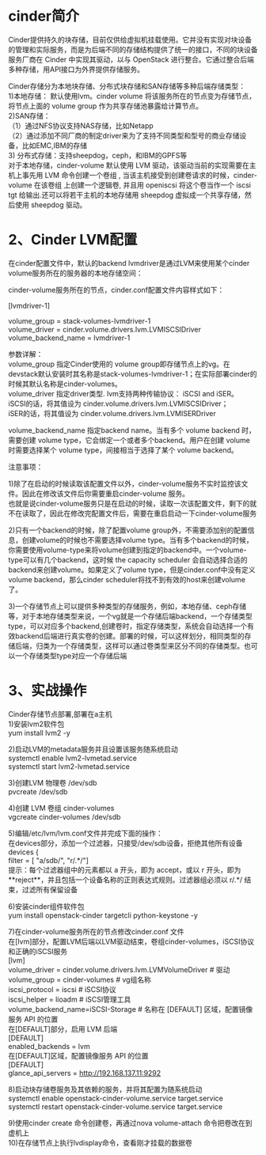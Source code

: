# cinder简介

Cinder提供持久的块存储，目前仅供给虚拟机挂载使用。它并没有实现对块设备的管理和实际服务，而是为后端不同的存储结构提供了统一的接口，不同的块设备服务厂商在 Cinder 中实现其驱动，以与 OpenStack 进行整合。它通过整合后端多种存储，用API接口为外界提供存储服务。

Cinder存储分为本地块存储、分布式块存储和SAN存储等多种后端存储类型：  
1\)本地存储： 默认使用lvm。cinder volume 将该服务所在的节点变为存储节点，将节点上面的 volume group 作为共享存储池暴露给计算节点。  
2\)SAN存储：  
（1）通过NFS协议支持NAS存储，比如Netapp  
（2）通过添加不同厂商的制定driver来为了支持不同类型和型号的商业存储设备，比如EMC,IBM的存储  
3\) 分布式存储：支持sheepdog，ceph，和IBM的GPFS等  
对于本地存储，cinder-volume 默认使用 LVM 驱动，该驱动当前的实现需要在主机上事先用 LVM 命令创建一个卷组 , 当该主机接受到创建卷请求的时候，cinder-volume 在该卷组 上创建一个逻辑卷, 并且用 openiscsi 将这个卷当作一个 iscsi tgt 给输出.还可以将若干主机的本地存储用 sheepdog 虚拟成一个共享存储，然后使用 sheepdog 驱动。

# 2、Cinder LVM配置

在cinder配置文件中，默认的backend lvmdriver是通过LVM来使用某个cinder volume服务所在的服务器的本地存储空间：

cinder-volume服务所在的节点，cinder.conf配置文件内容样式如下：

\[lvmdriver-1\]

volume\_group = stack-volumes-lvmdriver-1  
volume\_driver = cinder.volume.drivers.lvm.LVMISCSIDriver  
volume\_backend\_name = lvmdriver-1

参数详解：  
volume\_group 指定Cinder使用的 volume group即存储节点上的vg。在devstack默认安装时其名称是stack-volumes-lvmdriver-1；在实际部署cinder的时候其默认名称是cinder-volumes。  
volume\_driver 指定driver类型. lvm支持两种传输协议： iSCSI and iSER。  
iSCSI的话，将其值设为 cinder.volume.drivers.lvm.LVMISCSIDriver；  
iSER的话，将其值设为 cinder.volume.drivers.lvm.LVMISERDriver

volume\_backend\_name 指定backend name。当有多个 volume backend 时，需要创建 volume type，它会绑定一个或者多个backend。用户在创建 volume 时需要选择某个 volume type，间接相当于选择了某个 volume backend。

注意事项：

1\)除了在启动的时候读取该配置文件以外，cinder-volume服务不实时监控该文件。因此在修改该文件后你需要重启cinder-volume 服务。  
也就是说cinder-volume服务只是在启动的时候，读取一次该配置文件，剩下的就不在读取了，因此在修改完配置文件后，需要在重启启动一下cinder-volume服务

2\)只有一个backend的时候，除了配置volume group外，不需要添加别的配置信息，创建volume的时候也不需要选择volume type。当有多个backend的时候，你需要使用volume-type来将volume创建到指定的backend中。一个volume-type可以有几个backend，这时候 the capacity scheduler 会自动选择合适的backend来创建volume。如果定义了volume type，但是cinder.conf中没有定义volume backend，那么cinder scheduler将找不到有效的host来创建volume了。

3\)一个存储节点上可以提供多种类型的存储服务，例如，本地存储、ceph存储等，对于本地存储类型来说，一个vg就是一个存储后端backend，一个存储类型type，可以对应多个backend,创建卷时，指定存储类型，系统会自动选择一个有效backend后端进行真实卷的创建。部署的时候，可以这样划分，相同类型的存储后端，归类为一个存储类型，这样可以通过卷类型来区分不同的存储类型。也可以一个存储类型type对应一个存储后端

# 3、实战操作

Cinder存储节点部署,部署在a主机  
1\)安装lvm2软件包  
yum install lvm2 -y

2\)启动LVM的metadata服务并且设置该服务随系统启动  
systemctl enable lvm2-lvmetad.service  
systemctl start lvm2-lvmetad.service

3\)创建LVM 物理卷 /dev/sdb  
pvcreate /dev/sdb

4\)创建 LVM 卷组 cinder-volumes  
vgcreate cinder-volumes /dev/sdb

5\)编辑/etc/lvm/lvm.conf文件并完成下面的操作：  
在devices部分，添加一个过滤器，只接受/dev/sdb设备，拒绝其他所有设备  
devices {  
filter = \[ "a/sdb/", "r/.\*/"\]  
提示：每个过滤器组中的元素都以 a 开头，即为 accept，或以 r 开头，即为\*\*reject\*\*，并且包括一个设备名称的正则表达式规则。过滤器组必须以 r/.\*/ 结束，过滤所有保留设备

6\)安装cinder组件软件包  
yum install openstack-cinder targetcli python-keystone -y

7\)在cinder-volume服务所在的节点修改cinder.conf 文件  
在\[lvm\]部分，配置LVM后端以LVM驱动结束，卷组cinder-volumes，iSCSI协议和正确的iSCSI服务  
\[lvm\]  
volume\_driver = cinder.volume.drivers.lvm.LVMVolumeDriver \# 驱动  
volume\_group = cinder-volumes \# vg组名称  
iscsi\_protocol = iscsi \# iSCSI协议  
iscsi\_helper = lioadm \# iSCSI管理工具  
volume\_backend\_name=iSCSI-Storage \# 名称在 \[DEFAULT\] 区域，配置镜像服务 API 的位置  
在\[DEFAULT\]部分，启用 LVM 后端  
\[DEFAULT\]  
enabled\_backends = lvm  
在\[DEFAULT\]区域，配置镜像服务 API 的位置  
\[DEFAULT\]  
glance\_api\_servers = http://192.168.137.11:9292

8\)启动块存储卷服务及其依赖的服务，并将其配置为随系统启动  
systemctl enable openstack-cinder-volume.service target.service  
systemctl restart openstack-cinder-volume.service target.service

9\)使用cinder create 命令创建卷，再通过nova volume-attach 命令把卷改在到虚机上  
10\)在存储节点上执行lvdisplay命令，查看刚才挂载的数据卷


